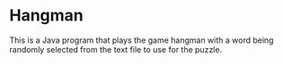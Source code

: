 # Hangman

This is a Java program that plays the game hangman with a word being randomly selected from the text file to use for the puzzle.
